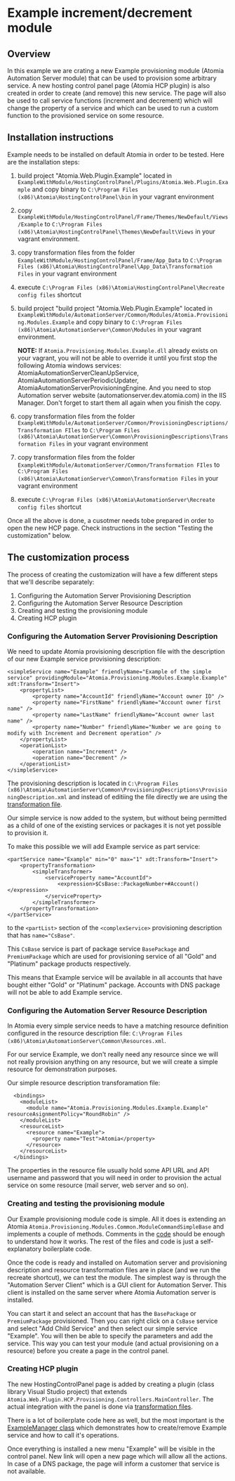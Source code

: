 # Example increment/decrement module

## Overview

In this example we are crating a new Example provisioning module (Atomia Automation Server module) that can be used to provision some arbitrary service. A new hosting control panel page (Atomia HCP plugin) is also created in order to create (and remove) this new service. The page will also be used to call service functions (increment and decrement) which will change the property of a service and which can be used to run a custom function to the provisioned service on some resource.

## Installation instructions

Example needs to be installed on default Atomia in order to be tested. Here are the installation steps:

1. build project "Atomia.Web.Plugin.Example" located in 
`ExampleWithModule/HostingControlPanel/Plugins/Atomia.Web.Plugin.Example` 
and copy binary to `C:\Program Files (x86)\Atomia\HostingControlPanel\bin` in your vagrant environment 
1. copy `ExampleWithModule/HostingControlPanel/Frame/Themes/NewDefault/Views/Example` to `C:\Program Files (x86)\Atomia\HostingControlPanel\Themes\NewDefault\Views` in your vagrant environment. 
1. copy transformation files from the folder `ExampleWithModule/HostingControlPanel/Frame/App_Data` to `C:\Program Files (x86)\Atomia\HostingControlPanel\App_Data\Transformation Files` in your vagrant environment 
1. execute `C:\Program Files (x86)\Atomia\HostingControlPanel\Recreate config files` shortcut 
1. build project "build project "Atomia.Web.Plugin.Example" located in `ExampleWithModule/AutomationServer/Common/Modules/Atomia.Provisioning.Modules.Example` 
and copy binary to `C:\Program Files (x86)\Atomia\AutomationServer\Common\Modules` in your vagrant environment. 
    
    **NOTE:** If `Atomia.Provisioning.Modules.Example.dll` already exists on your vagrant, you will not be able to override it until you first stop the following Atomia windows services: AtomiaAutomationServerCleanUpService, AtomiaAutomationServerPeriodicUpdater, AtomiaAutomationServerProvisioningEngine. And you need to stop Automation server website (automationserver.dev.atomia.com) in the IIS Manager. Don't forget to start them all again when you finish the copy.
1. copy transformation files from the folder `ExampleWithModule/AutomationServer/Common/ProvisioningDescriptions/Transformation FIles` to `C:\Program Files (x86)\Atomia\AutomationServer\Common\ProvisioningDescriptions\Transformation Files` in your vagrant environment
1. copy transformation files from the folder `ExampleWithModule/AutomationServer/Common/Transformation FIles` to `C:\Program Files (x86)\Atomia\AutomationServer\Common\Transformation Files` in your vagrant environment
1. execute `C:\Program Files (x86)\Atomia\AutomationServer\Recreate config files` shortcut 

Once all the above is done, a cusotmer needs tobe prepared in order to open the new HCP page. Check instructions in the section "Testing the customization" below.

## The customization process

The process of creating the customization will have a few different steps that we'll describe
separately:

1. Configuring the Automation Server Provisioning Description
1. Configuring the Automation Server Resource Description
1. Creating and testing the provisioning module
1. Creating HCP plugin

### Configuring the Automation Server Provisioning Description

We need to update Atomia provisioning description file with the description of our new Example service provisioning description:
```
<simpleService name="Example" friendlyName="Example of the simple service" providingModule="Atomia.Provisioning.Modules.Example.Example" xdt:Transform="Insert">
    <propertyList>
        <property name="AccountId" friendlyName="Account owner ID" />
        <property name="FirstName" friendlyName="Account owner first name" />
        <property name="LastName" friendlyName="Account owner last name" />
        <property name="Number" friendlyName="Number we are going to modify with Increment and Decrement operation" />
    </propertyList>
    <operationList>
        <operation name="Increment" />
        <operation name="Decrement" />
    </operationList>
</simpleService>
```

The provisioning description is located in `C:\Program Files (x86)\Atomia\AutomationServer\Common\ProvisioningDescriptions\ProvisioningDescription.xml` and instead of editiing the file directly we are using the [transformation file](http://learn.atomia.com/knowledge%20base/using-transformation-files/).

Our simple service is now added to the system, but without being permitted as a child of one of the existing services or packages it is not yet possible to provision it.

To make this possible we will add Example service as part service:
```
<partService name="Example" min="0" max="1" xdt:Transform="Insert">
    <propertyTransformation>
        <simpleTransformer>
            <serviceProperty name="AccountId">
                <expression>$CsBase::PackageNumber+#Account()</expression>
            </serviceProperty>
        </simpleTransformer>
    </propertyTransformation>
</partService>
```
to the `<partList>` section of the `<complexService>` provisioning description that has `name="CsBase"`. 

This `CsBase` service is part of package service `BasePackage` and `PremiumPackage` which are used for provisioning service of all "Gold" and "Platinum" package products respectively.

This means that Example service will be available in all accounts that have bought either "Gold" or "Platinum" package. Accounts with DNS package will not be able to add Example service.

### Configuring the Automation Server Resource Description

In Atomia every simple service needs to have a matching resource definition configured in the resource description file: `C:\Program Files (x86)\Atomia\AutomationServer\Common\Resources.xml`.

For our service Example, we don't really need any resource since we will not really provision anything on any resource, but we will create a simple resource for demonstration purposes.

Our simple resource description transforamation file:
```
  <bindings>
    <moduleList>
      <module name="Atomia.Provisioning.Modules.Example.Example" resourceAsignmentPolicy="RoundRobin" />
    </moduleList>
    <resourceList>
      <resource name="Example">
        <property name="Test">Atomia</property>
      </resource>
    </resourceList>
  </bindings>
```

The properties in the resource file usually hold some API URL and API username and password that you will need in order to provision the actual service on some resource (mail server, web server and so on).

### Creating and testing the provisioning module

Our Example provisioning module code is simple. All it does is extending an Atomia `Atomia.Provisioning.Modules.Common.ModuleCommandSimpleBase` and implements a couple of methods. Comments in the [code](AutomationServer/Common/Modules/Atomia.Provisioning.Modules.Example/Commands/ExampleCommand.cs) should be enough to understand how it works. The rest of the files and code is just a self-explanatory boilerplate code.

Once the code is ready and installed on Automation server and provisioning description and resource transformation files are in place (and we run the recreate shortcut), we can test the module. The simplest way is through the "Automation Server Client" which is a GUI client for Automation Server. This client is installed on the same server where Atomia Automation server is installed.

You can start it and select an account that has the `BasePackage` or `PremiumPackage` provisioned. Then you can right click on a `CsBase` service and select "Add Child Service" and then select our simple service "Example". You will then be able to specify the parameters and add the service. This way you can test your module (and actual provisioning on a resource) before you create a page in the control panel.

### Creating HCP plugin

The new HostingControlPanel page is added by creating a plugin (class library Visual Studio project) that extends `Atomia.Web.Plugin.HCP.Provisioning.Controllers.MainController`. The actual integration with the panel is done via [transformation files](HostingControlPanel/Frame/App_Data/).

There is a lot of boilerplate code here as well, but the most important is the [ExampleManager class](HostingControlPanel/Plugins/Atomia.Web.Plugin.Example/Atomia.Web.Plugin.Example/Helpers/ExampleHelper.cs) which demonstrates how to create/remove Example service and how to call it's operations.

Once everything is installed a new menu "Example" will be visible in the control panel. New link will open a new page which will allow all the actions. In case of a DNS package, the page will inform a customer that service is not available.
